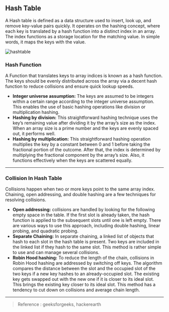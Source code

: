## Hash Table

A Hash table is defined as a data structure used to insert, look up, and remove key-value pairs quickly. It operates on the hashing concept, where each key is translated by a hash function into a distinct index in an array. The index functions as a storage location for the matching value. In simple words, it maps the keys with the value.

![hashtable](https://cdn.sanity.io/images/kuana2sp/production-main/c015c55fca5c286607aff134760bb35e5d54db32-1011x704.webp)

### Hash Function

A Function that translates keys to array indices is known as a hash function. The keys should be evenly distributed across the array via a decent hash function to reduce collisions and ensure quick lookup speeds.

- **Integer universe assumption:** The keys are assumed to be integers within a certain range according to the integer universe assumption. This enables the use of basic hashing operations like division or multiplication hashing.
- **Hashing by division:** This straightforward hashing technique uses the key’s remaining value after dividing it by the array’s size as the index. When an array size is a prime number and the keys are evenly spaced out, it performs well.
- **Hashing by multiplication:** This straightforward hashing operation multiplies the key by a constant between 0 and 1 before taking the fractional portion of the outcome. After that, the index is determined by multiplying the fractional component by the array’s size. Also, it functions effectively when the keys are scattered equally.

***

### Collision In Hash Table

Collisions happen when two or more keys point to the same array index. Chaining, open addressing, and double hashing are a few techniques for resolving collisions.

- **Open addressing:** collisions are handled by looking for the following empty space in the table. If the first slot is already taken, the hash function is applied to the subsequent slots until one is left empty. There are various ways to use this approach, including double hashing, linear probing, and quadratic probing.
- **Separate Chaining:** In separate chaining, a linked list of objects that hash to each slot in the hash table is present. Two keys are included in the linked list if they hash to the same slot. This method is rather simple to use and can manage several collisions.
- **Robin Hood hashing:** To reduce the length of the chain, collisions in Robin Hood hashing are addressed by switching off keys. The algorithm compares the distance between the slot and the occupied slot of the two keys if a new key hashes to an already-occupied slot. The existing key gets swapped out with the new one if it is closer to its ideal slot. This brings the existing key closer to its ideal slot. This method has a tendency to cut down on collisions and average chain length.

***

> Reference : geeksforgeeks, hackerearth